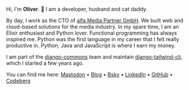 Hi, I'm **Oliver**. 👋 I am a developer, husband and cat daddy.

By day, I work as the CTO of [alfa Media Partner GmbH](https://alfamedia.com). We built web and cloud-based solutions for the media industry. In my spare time, I am an Elixir enthusiast and Python lover. Functional programming has always inspired me. Python was the first language in my career that I felt really productive in. Python, Java and JavaScript is where I earn my money.

I am part of the [django-commons](https://github.com/django-commons$0) team and maintain [django-tailwind-cli](https://github.com/django-commons/django-tailwind-cli), which I started a few years ago.

You can find me here: [Mastodon](https://2pxnl.de/@oliver) • [Blog](https://andrich.me/) • [Bsky](https://bsky.app/profile/andrich.me) • [LinkedIn](https://www.linkedin.com/in/oliver-andrich-3a6a97200/) • [GitHub](https://github.com/oliverandrich) • [Codeberg](https://codeberg.org/oliverandrich$0)
